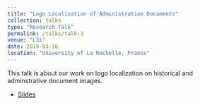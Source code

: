 ```yaml
---
title: "Logo Localization of Administrative Documents"
collection: talks
type: "Research Talk"
permalink: /talks/talk-3
venue: "L3i"
date: 2018-03-16
location: "University of La Rochelle, France"
---
```


This talk is about our work on logo localization on historical and adminstrative document images.
* [Slides](https://www.dropbox.com/s/dumocp9geeajv8z/KeyPointDetection_1st_Mar_2018.pdf?dl=0)